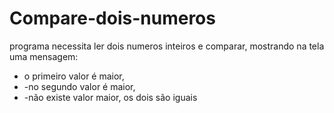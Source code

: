 # Compare-dois-numeros
programa necessita ler dois numeros inteiros e comparar, mostrando na tela uma mensagem: 
- o primeiro valor é maior,
-  -no segundo valor é maior, 
-  -não existe valor maior, os dois são iguais
